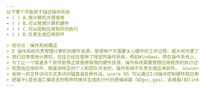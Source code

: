 ```yaml
---
以下哪个不能用于描述操作系统
- ( ) A.使计算机方便使用
- ( ) B.可以管理计算机硬件
- ( ) C.可以控制应用软件的执行
- ( ) D.负责生成应用软件

> 知识点：操作系统概述
> D 操作系统负责管理计算机的硬件资源，使得用户不需要关心硬件的工作过程，极大地方便了计算机的使用。
> 我们日常使用计算机，往往已经在使用了特定的操作系统，例如Windows，而在操作系统上，会同时运行多个应用软件，例如浏览器，音乐播放器等，
> 为了让一个或者多个软件能够正常使用有限的硬件资源，操作系统需要管理应用程序的执行过程。一般来说，像浏览器，音乐播放器，
> 和其他应用软件，都是由特定的个人和团队开发的，操作系统不负责生成应用软件。 以ucore OS开发为例，有了ucore OS，应用软件访问硬件跟简单了，
> 有统一的文件访问方式来访问磁盘或各种外设。ucore OS 可以通过I/O操作控制硬件和应用软件的运行等。但编写软件是程序员的工作，
> 把基于C语言或汇编语言的程序转换并生成执行代码是编译器（如gcc,gas）、连接器(如link)的工作。操作系统可加载运行应用软件的执行代码。
---
```


